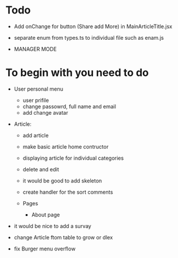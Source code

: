 # Todo

- Add onChange for button (Share add More) in MainArticleTitle.jsx

- separate enum from types.ts to individual file such as enam.js

- MANAGER MODE

# To begin with you need to do

- User personal menu

  - user prifile
  - change passowrd, full name and email
  - add change avatar

- Article:

  - add article
  - make basic article home contructor
  - displaying article for individual categories
  - delete and edit
  - it would be good to add skeleton
  - create handler for the sort comments

  - Pages
    - About page

- it would be nice to add a survay

- change Article ftom table to grow or dlex

- fix Burger menu overflow
